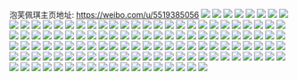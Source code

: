 泡芙佩琪主页地址: https://weibo.com/u/5519385056 
![](https://wx4.sinaimg.cn/mw2000/0061wMbCly1h9cy2zswr5j31o02801kx.jpg) 
![](https://wx4.sinaimg.cn/mw2000/0061wMbCly1h9cy3any1dj323v2t6u0y.jpg) 
![](https://wx4.sinaimg.cn/mw2000/0061wMbCly1h9cy2yzowxj31o0280x6p.jpg) 
![](https://wx4.sinaimg.cn/mw2000/0061wMbCly1h9cy32rjedj32c0340kjn.jpg) 
![](https://wx4.sinaimg.cn/mw2000/0061wMbCly1h9cy4off8aj32c0340npd.jpg) 
![](https://wx4.sinaimg.cn/mw2000/0061wMbCly1h9cy2xcx9lj33402c0u0x.jpg) 
![](https://wx4.sinaimg.cn/mw2000/0061wMbCly1h9cy316hkxj32c03401kz.jpg) 
![](https://wx4.sinaimg.cn/mw2000/0061wMbCly1h9cy35sderj32c0340npf.jpg) 
![](https://wx4.sinaimg.cn/mw2000/0061wMbCly1h9cy34dymkj32c0340kjn.jpg) 
![](https://wx4.sinaimg.cn/mw2000/0061wMbCly1h9cxg72jfpj32c02c0u0x.jpg) 
![](https://wx4.sinaimg.cn/mw2000/0061wMbCly1h9cxg82licj317u1r57wh.jpg) 
![](https://wx4.sinaimg.cn/mw2000/0061wMbCly1h9cxg9vvuvj32c03401kz.jpg) 
![](https://wx4.sinaimg.cn/mw2000/0061wMbCly1h9cxg4xs4sj32c03401ky.jpg) 
![](https://wx4.sinaimg.cn/mw2000/0061wMbCly1h9cxlvnqb1j32c03407wj.jpg) 
![](https://wx4.sinaimg.cn/mw2000/0061wMbCly1h9cxgbmb9zj32c03407wj.jpg) 
![](https://wx4.sinaimg.cn/mw2000/0061wMbCly1h9cxgdmmujj33402c0e82.jpg) 
![](https://wx4.sinaimg.cn/mw2000/0061wMbCly1h9cxgemd2rj32c0340e81.jpg) 
![](https://wx4.sinaimg.cn/mw2000/0061wMbCly1h949ed5263j30n00n0wft.jpg) 
![](https://wx4.sinaimg.cn/mw2000/0061wMbCly1h898wbto5gj31sc2ds4qq.jpg) 
![](https://wx4.sinaimg.cn/mw2000/0061wMbCly1h7wvnyoiuqj31be0zkql7.jpg) 
![](https://wx4.sinaimg.cn/mw2000/0061wMbCly1h7wvnxrt4wj30nf15mti0.jpg) 
![](https://wx4.sinaimg.cn/mw2000/0061wMbCly1h7wvoq0iqbj30u01hctnh.jpg) 
![](https://wx4.sinaimg.cn/mw2000/0061wMbCly1h7qwemyttzj31sc2dsx6p.jpg) 
![](https://wx4.sinaimg.cn/mw2000/0061wMbCly1h7oh8oc4n2j31sc2dsqv5.jpg) 
![](https://wx4.sinaimg.cn/mw2000/0061wMbCly1h71fz8zsxjj32c0340x6q.jpg) 
![](https://wx4.sinaimg.cn/mw2000/0061wMbCly1h6nf2c6jgqj32c0340npe.jpg) 
![](https://wx4.sinaimg.cn/mw2000/0061wMbCly1h6nf2ebonqj32c0340u0y.jpg) 
![](https://wx4.sinaimg.cn/mw2000/0061wMbCly1h6nf1utlgcj32bs2s6b2a.jpg) 
![](https://wx4.sinaimg.cn/mw2000/0061wMbCly1h6nf27jmorj32c03407wj.jpg) 
![](https://wx4.sinaimg.cn/mw2000/0061wMbCly1h6nf22224bj32c03404qr.jpg) 
![](https://wx4.sinaimg.cn/mw2000/0061wMbCly1h6nf20mhsfj32c03401kz.jpg) 
![](https://wx4.sinaimg.cn/mw2000/0061wMbCly1h6nf2a5ep3j32c0340e82.jpg) 
![](https://wx4.sinaimg.cn/mw2000/0061wMbCly1h6nf23ue87j32c03401ky.jpg) 
![](https://wx4.sinaimg.cn/mw2000/0061wMbCly1h6nf28okmtj32c0340qv5.jpg) 
![](https://wx4.sinaimg.cn/mw2000/0061wMbCly1h6nf2f9r7aj31fj1fjay1.jpg) 
![](https://wx4.sinaimg.cn/mw2000/0061wMbCly1h6nf25s3dqj32c0340e83.jpg) 
![](https://wx4.sinaimg.cn/mw2000/0061wMbCly1h6nf2h03sej30u01hcans.jpg) 
![](https://wx4.sinaimg.cn/mw2000/0061wMbCly1h6fq0tlokhj32c0340hdv.jpg) 
![](https://wx4.sinaimg.cn/mw2000/0061wMbCly1h6897aaxoxj32c0340kjm.jpg) 
![](https://wx4.sinaimg.cn/mw2000/0061wMbCly1h68978u0eaj32c0340e82.jpg) 
![](https://wx4.sinaimg.cn/mw2000/0061wMbCly1h5y4w8ukt7j31p729vn3e.jpg) 
![](https://wx4.sinaimg.cn/mw2000/0061wMbCly1h5i0f6a5udj322x2rx7wh.jpg) 
![](https://wx4.sinaimg.cn/mw2000/0061wMbCly1h5i0f9h5l2j32c0340x6p.jpg) 
![](https://wx4.sinaimg.cn/mw2000/0061wMbCly1h5i0fc0smcj32c0340hdu.jpg) 
![](https://wx4.sinaimg.cn/mw2000/0061wMbCly1h5i0f8g2nfj31zu1zue81.jpg) 
![](https://wx4.sinaimg.cn/mw2000/0061wMbCly1h5i0f7kajnj32502uox6p.jpg) 
![](https://wx4.sinaimg.cn/mw2000/0061wMbCly1h5i0fesx1tj32c03401kz.jpg) 
![](https://wx4.sinaimg.cn/mw2000/0061wMbCly1h5i0fd98rvj32c0340npd.jpg) 
![](https://wx4.sinaimg.cn/mw2000/0061wMbCly1h5i0fapvsjj32c0340e82.jpg) 
![](https://wx4.sinaimg.cn/mw2000/0061wMbCly1h5i0fg4aq9j32c0340u0x.jpg) 
![](https://wx4.sinaimg.cn/mw2000/0061wMbCly1h5i0fhnqzfj32c0340qv6.jpg) 
![](https://wx4.sinaimg.cn/mw2000/0061wMbCly1h5i0fizye5j32c0340npe.jpg) 
![](https://wx4.sinaimg.cn/mw2000/0061wMbCly1h5a1cvxdaqj31sc2ds1ky.jpg) 
![](https://wx4.sinaimg.cn/mw2000/0061wMbCly1h5a1czk2w2j324y2vqhdu.jpg) 
![](https://wx4.sinaimg.cn/mw2000/0061wMbCly1h4z4shypodj326y26yx6p.jpg) 
![](https://wx4.sinaimg.cn/mw2000/0061wMbCly1h4pzubabrij32c0340hdu.jpg) 
![](https://wx4.sinaimg.cn/mw2000/0061wMbCly1h3yp52n0sxj30u014047d.jpg) 
![](https://wx4.sinaimg.cn/mw2000/0061wMbCly1h3yp58sawpj30n00uotgm.jpg) 
![](https://wx4.sinaimg.cn/mw2000/0061wMbCly1h3yp56kc32j30u0140106.jpg) 
![](https://wx4.sinaimg.cn/mw2000/0061wMbCly1h3yp59uuzyj31400u0afm.jpg) 
![](https://wx4.sinaimg.cn/mw2000/0061wMbCly1h3yp4znx1dj30n014j438.jpg) 
![](https://wx4.sinaimg.cn/mw2000/0061wMbCly1h3yp5cbyhcj30u0140qf1.jpg) 
![](https://wx4.sinaimg.cn/mw2000/0061wMbCly1h3yp5atizlj30u0140jzl.jpg) 
![](https://wx4.sinaimg.cn/mw2000/0061wMbCly1h3yp5dj0aej30u0140gqc.jpg) 
![](https://wx4.sinaimg.cn/mw2000/0061wMbCly1h3iiu4u1n2j328r2zohdt.jpg) 
![](https://wx4.sinaimg.cn/mw2000/0061wMbCly1h3iiu5ld24j32c0340hdt.jpg) 
![](https://wx4.sinaimg.cn/mw2000/0061wMbCly1h3iiu27avyj32c03407wi.jpg) 
![](https://wx4.sinaimg.cn/mw2000/0061wMbCly1h3iiu3xlxyj33402c04qr.jpg) 
![](https://wx4.sinaimg.cn/mw2000/0061wMbCly1h3gaeu8fh9j31o0280e81.jpg) 
![](https://wx4.sinaimg.cn/mw2000/0061wMbCly1h3gaet597zj32c0340qv7.jpg) 
![](https://wx4.sinaimg.cn/mw2000/0061wMbCly1h3gaf1guhoj32c0340e82.jpg) 
![](https://wx4.sinaimg.cn/mw2000/0061wMbCly1h3gaey1mumj32c03401ky.jpg) 
![](https://wx4.sinaimg.cn/mw2000/0061wMbCly1h3gaevslxaj32c03404qr.jpg) 
![](https://wx4.sinaimg.cn/mw2000/0061wMbCly1h3gaezyjflj32c03407wj.jpg) 
![](https://wx4.sinaimg.cn/mw2000/0061wMbCly1h3gaeprgblj32c0340hdu.jpg) 
![](https://wx4.sinaimg.cn/mw2000/0061wMbCly1h3gaf4zwy4j32c0340e81.jpg) 
![](https://wx4.sinaimg.cn/mw2000/0061wMbCly1h3gaf3rz9ej32c0340npe.jpg) 
![](https://wx4.sinaimg.cn/mw2000/0061wMbCly1h3108ew23sj31sc29knpd.jpg) 
![](https://wx4.sinaimg.cn/mw2000/0061wMbCly1h3108g2izgj31s92b4npd.jpg) 
![](https://wx4.sinaimg.cn/mw2000/0061wMbCly1h3108y82q6j32bz323hdt.jpg) 
![](https://wx4.sinaimg.cn/mw2000/0061wMbCly1h28x4blomcj30n00ui46s.jpg) 
![](https://wx4.sinaimg.cn/mw2000/0061wMbCly1h28x4clhl7j31sc2bfe81.jpg) 
![](https://wx4.sinaimg.cn/mw2000/0061wMbCly1h28x4dp3xhj31sc2ar7wh.jpg) 
![](https://wx4.sinaimg.cn/mw2000/0061wMbCly1h1nhtifyoij32c0340e82.jpg) 
![](https://wx4.sinaimg.cn/mw2000/0061wMbCly1h1nhtjqxiwj32c0340b2a.jpg) 
![](https://wx4.sinaimg.cn/mw2000/0061wMbCly1h1nhtkviooj32c03407wi.jpg) 
![](https://wx4.sinaimg.cn/mw2000/0061wMbCly1h1nhtlzgwtj32c0340b2a.jpg) 
![](https://wx4.sinaimg.cn/mw2000/0061wMbCly1h1nhtngoybj32c0340b2a.jpg) 
![](https://wx4.sinaimg.cn/mw2000/0061wMbCly1h1nhton0uuj32c0340kjm.jpg) 
![](https://wx4.sinaimg.cn/mw2000/0061wMbCly1gxix7brew3j31sc2by4qq.jpg) 
![](https://wx4.sinaimg.cn/mw2000/0061wMbCly1gx2ujj3i0rj30b40ergn5.jpg) 
![](https://wx4.sinaimg.cn/mw2000/0061wMbCly1gwuzsmyeiej30z30z3k3b.jpg) 
![](https://wx4.sinaimg.cn/mw2000/0061wMbCly1guyypazf1fj30u0140jz2.jpg) 
![](https://wx4.sinaimg.cn/mw2000/0061wMbCly1gu5xnezrsej30u00uoq8e.jpg) 
![](https://wx4.sinaimg.cn/mw2000/0061wMbCly1gu5xnemgcoj30u013zafj.jpg) 
![](https://wx4.sinaimg.cn/mw2000/0061wMbCly1gu5xng4xjfj30u0140afk.jpg) 
![](https://wx4.sinaimg.cn/mw2000/0061wMbCly1gu5xngtaezj30u0140doy.jpg) 
![](https://wx4.sinaimg.cn/mw2000/0061wMbCly1gu5xnfn1zrj30u0140k50.jpg) 
![](https://wx4.sinaimg.cn/mw2000/0061wMbCly1gu5xnhh72xj30u0140dx5.jpg) 
![](https://wx4.sinaimg.cn/mw2000/0061wMbCly1gu21el7t8lj31sc2ds7wi.jpg) 
![](https://wx4.sinaimg.cn/mw2000/0061wMbCly1gstljuooruj32c033yhdv.jpg) 
![](https://wx4.sinaimg.cn/mw2000/0061wMbCly1gstljqnn8zj32c033y4qr.jpg) 
![](https://wx4.sinaimg.cn/mw2000/0061wMbCly1gstljsb3xfj32c033ye82.jpg) 
![](https://wx4.sinaimg.cn/mw2000/0061wMbCly1gstljnxt42j32c033yb2b.jpg) 
![](https://wx4.sinaimg.cn/mw2000/0061wMbCly1gstln0nsw0j31sc2dse82.jpg) 
![](https://wx4.sinaimg.cn/mw2000/0061wMbCly1gstljjbltyj30u0140tii.jpg) 
![](https://wx4.sinaimg.cn/mw2000/0061wMbCly1gstljz64t1j30ps0psjx0.jpg) 
![](https://wx4.sinaimg.cn/mw2000/0061wMbCly1gstljzjrx8j30s11dv12q.jpg) 
![](https://wx4.sinaimg.cn/mw2000/0061wMbCly1gstljwaizsj32c02c0hdu.jpg) 
![](https://wx4.sinaimg.cn/mw2000/0061wMbCly1gstljhp8r2j32c033y1l0.jpg) 
![](https://wx4.sinaimg.cn/mw2000/0061wMbCly1gstlk8m3htj32c0340e83.jpg) 
![](https://wx4.sinaimg.cn/mw2000/0061wMbCly1gstlk1safej32c0340x6q.jpg) 
![](https://wx4.sinaimg.cn/mw2000/0061wMbCly1gslbvl6xurj31sc2dse82.jpg) 
![](https://wx4.sinaimg.cn/mw2000/0061wMbCly1gslbvocsinj30dx0fkaby.jpg) 
![](https://wx4.sinaimg.cn/mw2000/0061wMbCly1gslbvnn2fkj31sc2dse82.jpg) 
![](https://wx4.sinaimg.cn/mw2000/0061wMbCly1gslbvpdrr8j31sc2dse82.jpg) 
![](https://wx4.sinaimg.cn/mw2000/0061wMbCly1gslbvo628tj313216xh0l.jpg) 
![](https://wx4.sinaimg.cn/mw2000/0061wMbCly1gslbvqpjucj31sc2dse82.jpg) 
![](https://wx4.sinaimg.cn/mw2000/0061wMbCly1gslbvjso4rj31sc2dse82.jpg) 
![](https://wx4.sinaimg.cn/mw2000/0061wMbCly1gsiwc8fsgij31sc2ds4qq.jpg) 
![](https://wx4.sinaimg.cn/mw2000/0061wMbCly1gs74pooxqxj30uc19w16j.jpg) 
![](https://wx4.sinaimg.cn/mw2000/0061wMbCly1gs0bi737bpj30o80o8aex.jpg) 
![](https://wx4.sinaimg.cn/mw2000/0061wMbCly1grms9m7ug2j32c0340he3.jpg) 
![](https://wx4.sinaimg.cn/mw2000/0061wMbCly1grms9mx1qbj314a0wm7hq.jpg) 
![](https://wx4.sinaimg.cn/mw2000/0061wMbCly1grms9nlwj1j31e41e4qq6.jpg) 
![](https://wx4.sinaimg.cn/mw2000/0061wMbCly1grms9ioz4jj31en1entx0.jpg) 
